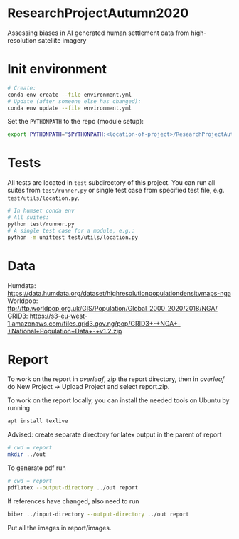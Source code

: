 # ResearchProjectAutumn2020
Assessing biases in AI generated human settlement data from high-resolution satellite imagery

# Init environment

```bash
# Create:
conda env create --file environment.yml
# Update (after someone else has changed):
conda env update --file environment.yml
```

Set the `PYTHONPATH` to the repo (module setup):
```bash
export PYTHONPATH="$PYTHONPATH:<location-of-project>/ResearchProjectAutumn2020/src:<location-of-project>/ResearchProjectAutumn2020:<location-of-project>/ResearchProjectAutumn2020/test"
```

# Tests
All tests are located in `test` subdirectory of this project. You can run all suites from `test/runner.py` or single test case from specified test file, e.g. `test/utils/location.py`.
```bash
# In humset conda env
# All suites:
python test/runner.py
# A single test case for a module, e.g.:
python -m unittest test/utils/location.py
```

# Data

Humdata: https://data.humdata.org/dataset/highresolutionpopulationdensitymaps-nga <br>
Worldpop: ftp://ftp.worldpop.org.uk/GIS/Population/Global_2000_2020/2018/NGA/ <br>
GRID3: https://s3-eu-west-1.amazonaws.com/files.grid3.gov.ng/pop/GRID3+-+NGA+-+National+Population+Data+-+v1.2.zip

# Report

To work on the report in *overleaf*, zip the report directory, then in *overleaf* do 
New Project -> Upload Project and select report.zip.

To work on the report locally, you can install the needed tools on Ubuntu by running
```bash
apt install texlive
```
Advised: create separate directory for latex output in the parent of report
```bash
# cwd = report
mkdir ../out
```
To generate pdf run
```bash
# cwd = report
pdflatex --output-directory ../out report
```
If references have changed, also need to run
```bash
biber ../input-directory --output-directory ../out report
```
Put all the images in report/images.